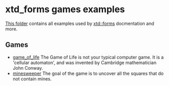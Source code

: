 # xtd_forms games examples

[This folder](..) contains all examples used by [xtd::forms](../../src/xtd_forms) docmentation and more.

## Games

* [game_of_life](game_of_life/README.md) The Game of Life is not your typical computer game. It is a 'cellular automaton', and was invented by Cambridge mathematician John Conway.
* [minesweeper](minesweeper/README.md) The goal of the game is to uncover all the squares that do not contain mines.

